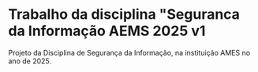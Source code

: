 # Trabalho da disciplina "Seguranca da Informação AEMS 2025 v1
Projeto da Disciplina de Segurança da Informação, na instituição AMES no ano de 2025.
